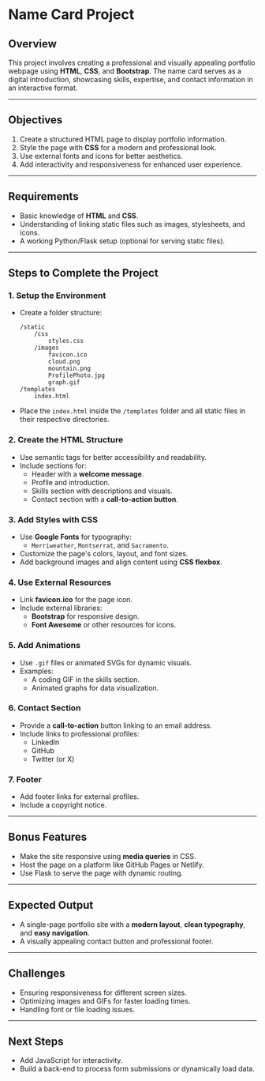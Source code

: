 # Name Card Project

## Overview
This project involves creating a professional and visually appealing portfolio webpage using **HTML**, **CSS**, and **Bootstrap**. The name card serves as a digital introduction, showcasing skills, expertise, and contact information in an interactive format.

---

## Objectives
1. Create a structured HTML page to display portfolio information.
2. Style the page with **CSS** for a modern and professional look.
3. Use external fonts and icons for better aesthetics.
4. Add interactivity and responsiveness for enhanced user experience.

---

## Requirements
- Basic knowledge of **HTML** and **CSS**.
- Understanding of linking static files such as images, stylesheets, and icons.
- A working Python/Flask setup (optional for serving static files).

---

## Steps to Complete the Project

### 1. **Setup the Environment**
   - Create a folder structure:
     ```
     /static
         /css
             styles.css
         /images
             favicon.ico
             cloud.png
             mountain.png
             ProfilePhoto.jpg
             graph.gif
     /templates
         index.html
     ```
   - Place the `index.html` inside the `/templates` folder and all static files in their respective directories.

### 2. **Create the HTML Structure**
   - Use semantic tags for better accessibility and readability.
   - Include sections for:
     - Header with a **welcome message**.
     - Profile and introduction.
     - Skills section with descriptions and visuals.
     - Contact section with a **call-to-action button**.

### 3. **Add Styles with CSS**
   - Use **Google Fonts** for typography:
     - `Merriweather`, `Montserrat`, and `Sacramento`.
   - Customize the page's colors, layout, and font sizes.
   - Add background images and align content using **CSS flexbox**.

### 4. **Use External Resources**
   - Link **favicon.ico** for the page icon.
   - Include external libraries:
     - **Bootstrap** for responsive design.
     - **Font Awesome** or other resources for icons.

### 5. **Add Animations**
   - Use `.gif` files or animated SVGs for dynamic visuals.
   - Examples:
     - A coding GIF in the skills section.
     - Animated graphs for data visualization.

### 6. **Contact Section**
   - Provide a **call-to-action** button linking to an email address.
   - Include links to professional profiles:
     - LinkedIn
     - GitHub
     - Twitter (or X)

### 7. **Footer**
   - Add footer links for external profiles.
   - Include a copyright notice.

---

## Bonus Features
- Make the site responsive using **media queries** in CSS.
- Host the page on a platform like GitHub Pages or Netlify.
- Use Flask to serve the page with dynamic routing.

---

## Expected Output
- A single-page portfolio site with a **modern layout**, **clean typography**, and **easy navigation**.
- A visually appealing contact button and professional footer.

---

## Challenges
- Ensuring responsiveness for different screen sizes.
- Optimizing images and GIFs for faster loading times.
- Handling font or file loading issues.

---

## Next Steps
- Add JavaScript for interactivity.
- Build a back-end to process form submissions or dynamically load data.
